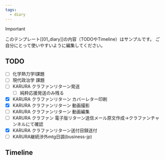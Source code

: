 ```yaml
---
tags:
  - diary
---
```

> [!IMPORTANT]
> このテンプレート[[01_diary]]の内容（TODOやTimeline）はサンプルです。
> ご自分にとって使いやすいように編集してください。

## TODO

- [ ] 化学熱力学Ⅰ課題
- [ ] 現代政治学 課題
- [ ] KARURA クラファンリターン発送
	- [ ] 純粋応援発送のみ残る
- [x] KARURA クラファンリターン カバーレター印刷
- [x] KARURA クラファンリターン 動画撮影
- [ ] KARURA クラファンリターン 動画編集
- [ ] KARURA クラファン 電子版リターン送信メール原文作成→クラファンチャンネルにて確認
- [x] KARURA クラファンリターン送付目録送付
- [ ] KARURA継続渉外mtg日調(business-jp)

## Timeline
